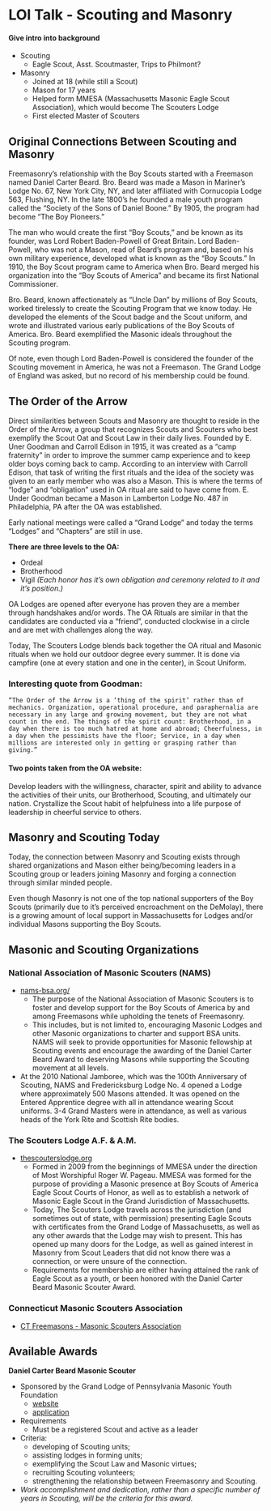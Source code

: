 # LOI Talk - Scouting and Masonry

#### Give intro into background
  - Scouting
    - Eagle Scout, Asst. Scoutmaster, Trips to Philmont?
  - Masonry
    - Joined at 18 (while still a Scout)
    - Mason for 17 years
    - Helped form MMESA (Massachusetts Masonic Eagle Scout Association), which would become The Scouters Lodge
    - First elected Master of Scouters

## Original Connections Between Scouting and Masonry

Freemasonry’s relationship with the Boy Scouts started with a Freemason named Daniel Carter Beard. Bro. Beard was made a Mason in Mariner’s Lodge No. 67, New York City, NY, and later affiliated with Cornucopia Lodge 563, Flushing, NY. In the late 1800’s he founded a male youth program called the “Society of the Sons of Daniel Boone.” By 1905, the program had become “The Boy Pioneers.”

The man who would create the first “Boy Scouts,” and be known as its founder, was Lord Robert Baden-Powell of Great Britain. Lord Baden-Powell, who was not a Mason, read of Beard’s program and, based on his own military experience, developed what is known as the “Boy Scouts.” In 1910, the Boy Scout program came to America when Bro. Beard merged his organization into the “Boy Scouts of America” and became its first National Commissioner.

Bro. Beard, known affectionately as “Uncle Dan” by millions of Boy Scouts, worked tirelessly to create the Scouting Program that we know today. He developed the elements of the Scout badge and the Scout uniform, and wrote and illustrated various early publications of the Boy Scouts of America. Bro. Beard exemplified the Masonic ideals throughout the Scouting program.

Of note, even though Lord Baden-Powell is considered the founder of the Scouting movement in America, he was not a Freemason. The Grand Lodge of England was asked, but no record of his membership could be found.

## The Order of the Arrow
Direct similarities between Scouts and Masonry are thought to reside in the Order of the Arrow, a group that recognizes Scouts and Scouters who best exemplify the Scout Oat and Scout Law in their daily lives. Founded by E. Uner Goodman and Carroll Edison in 1915, it was created as a “camp fraternity” in order to improve the summer camp experience and to keep older boys coming back to camp. According to an interview with Carroll Edison, that task of writing the first rituals and the idea of the society was given to an early member who was also a Mason. This is where the terms of “lodge” and “obligation” used in OA ritual are said to have come from. E. Under Goodman became a Mason  in Lamberton Lodge No. 487 in Philadelphia, PA after the OA was established.

Early national meetings were called a “Grand Lodge” and today the terms “Lodges” and “Chapters” are still in use.

**There are three levels to the OA:**
  - Ordeal
  - Brotherhood
  - Vigil
  _(Each honor has it’s own obligation and ceremony related to it and it’s position.)_

OA Lodges are opened after everyone has proven they are a member through handshakes and/or words. The OA Rituals are similar in that the candidates are conducted via a “friend”, conducted clockwise in a circle and are met with challenges along the way.

Today, The Scouters Lodge blends back together the OA ritual and Masonic rituals when we hold our outdoor degree every summer. It is done via campfire (one at every station and one in the center), in Scout Uniform.

### Interesting quote from Goodman:

    “The Order of the Arrow is a ‘thing of the spirit’ rather than of mechanics. Organization, operational procedure, and paraphernalia are necessary in any large and growing movement, but they are not what count in the end. The things of the spirit count: Brotherhood, in a day when there is too much hatred at home and abroad; Cheerfulness, in a day when the pessimists have the floor; Service, in a day when millions are interested only in getting or grasping rather than giving.”

#### Two points taken from the OA website:

Develop leaders with the willingness, character, spirit and ability to advance the activities of their units, our Brotherhood, Scouting, and ultimately our nation.
Crystallize the Scout habit of helpfulness into a life purpose of leadership in cheerful service to others.

## Masonry and Scouting Today

Today, the connection between Masonry and Scouting exists through shared organizations and Mason either being/becoming leaders in a Scouting group or leaders joining Masonry and forging a connection through similar minded people.

Even though Masonry is not one of the top national supporters of the Boy Scouts (primarily due to it’s perceived encroachment on the DeMolay), there is a growing amount of local support in Massachusetts for Lodges and/or individual Masons supporting the Boy Scouts.

## Masonic and Scouting Organizations

### National Association of Masonic Scouters (NAMS)
  - [nams-bsa.org/](http://www.nams-bsa.org/)
    - The purpose of the National Association of Masonic Scouters is to foster and develop support for the Boy Scouts of America by and among Freemasons while upholding the tenets of Freemasonry.
    - This includes, but is not limited to, encouraging Masonic Lodges and other Masonic organizations to charter and support BSA units. NAMS will seek to provide opportunities for Masonic fellowship at Scouting events and encourage the awarding of the Daniel Carter Beard Award to deserving Masons while supporting the Scouting movement at all levels.
  - At the 2010 National Jamboree, which was the 100th Anniversary of Scouting, NAMS and Fredericksburg Lodge No. 4 opened a Lodge where approximately 500 Masons attended. It was opened on the Entered Apprentice degree with all in attendance wearing Scout uniforms. 3-4 Grand Masters were in attendance, as well as various heads of the York Rite and Scottish Rite bodies.

### The Scouters Lodge A.F. & A.M.
  - [thescouterslodge.org](https://thescouterslodge.org)
    - Formed in 2009 from the beginnings of MMESA under the direction of Most Worshipful Roger W. Pageau. MMESA was formed for the purpose of providing a Masonic presence at Boy Scouts of America Eagle Scout Courts of Honor, as well as to establish a network of Masonic Eagle Scout in the Grand Jurisdiction of Massachusetts.
    - Today, The Scouters Lodge travels across the jurisdiction (and sometimes out of state, with permission) presenting Eagle Scouts with certificates from the Grand Lodge of Massachusetts, as well as any other awards that the Lodge may wish to present. This has opened up many doors for the Lodge, as well as gained interest in Masonry from Scout Leaders that did not know there was a connection, or were unsure of the connection.
    - Requirements for membership are either having attained the rank of Eagle Scout as a youth, or been honored with the Daniel Carter Beard Masonic Scouter Award.

### Connecticut Masonic Scouters Association
  - [CT Freemasons - Masonic Scouters Association](https://ctfreemasons.net/what-is-freemasonry/masonic-scouters-association/)


## Available Awards

**Daniel Carter Beard Masonic Scouter**
  - Sponsored by the Grand Lodge of Pennsylvania Masonic Youth Foundation
    - [website](https://pmyf.org/scouts/scouting/)
    - [application](https://pmyf.files.wordpress.com/2013/11/beardapplicationfillin.pdf)
  - Requirements
    - Must be a registered Scout and active as a leader
  - Criteria:
    - developing of Scouting units;
    - assisting lodges in forming units;
    - exemplifying the Scout Law and Masonic virtues;
    - recruiting Scouting volunteers;
    - strengthening the relationship between Freemasonry and Scouting.
  - _Work accomplishment and dedication, rather than a specific number of years in Scouting, will be the criteria for this award._
